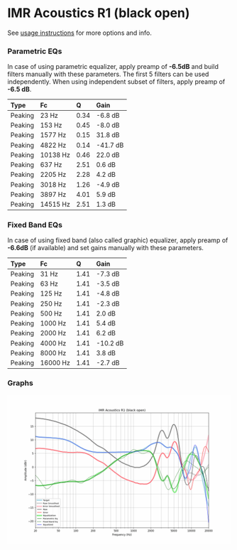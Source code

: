 # IMR Acoustics R1 (black open)
See [usage instructions](https://github.com/jaakkopasanen/AutoEq#usage) for more options and info.

### Parametric EQs
In case of using parametric equalizer, apply preamp of **-6.5dB** and build filters manually
with these parameters. The first 5 filters can be used independently.
When using independent subset of filters, apply preamp of **-6.5 dB**.

| Type    | Fc       |    Q | Gain     |
|:--------|:---------|:-----|:---------|
| Peaking | 23 Hz    | 0.34 | -6.8 dB  |
| Peaking | 153 Hz   | 0.45 | -8.0 dB  |
| Peaking | 1577 Hz  | 0.15 | 31.8 dB  |
| Peaking | 4822 Hz  | 0.14 | -41.7 dB |
| Peaking | 10138 Hz | 0.46 | 22.0 dB  |
| Peaking | 637 Hz   | 2.51 | 0.6 dB   |
| Peaking | 2205 Hz  | 2.28 | 4.2 dB   |
| Peaking | 3018 Hz  | 1.26 | -4.9 dB  |
| Peaking | 3897 Hz  | 4.01 | 5.9 dB   |
| Peaking | 14515 Hz | 2.51 | 1.3 dB   |

### Fixed Band EQs
In case of using fixed band (also called graphic) equalizer, apply preamp of **-6.6dB**
(if available) and set gains manually with these parameters.

| Type    | Fc       |    Q | Gain     |
|:--------|:---------|:-----|:---------|
| Peaking | 31 Hz    | 1.41 | -7.3 dB  |
| Peaking | 63 Hz    | 1.41 | -3.5 dB  |
| Peaking | 125 Hz   | 1.41 | -4.8 dB  |
| Peaking | 250 Hz   | 1.41 | -2.3 dB  |
| Peaking | 500 Hz   | 1.41 | 2.0 dB   |
| Peaking | 1000 Hz  | 1.41 | 5.4 dB   |
| Peaking | 2000 Hz  | 1.41 | 6.2 dB   |
| Peaking | 4000 Hz  | 1.41 | -10.2 dB |
| Peaking | 8000 Hz  | 1.41 | 3.8 dB   |
| Peaking | 16000 Hz | 1.41 | -2.7 dB  |

### Graphs
![](./IMR%20Acoustics%20R1%20(black%20open).png)